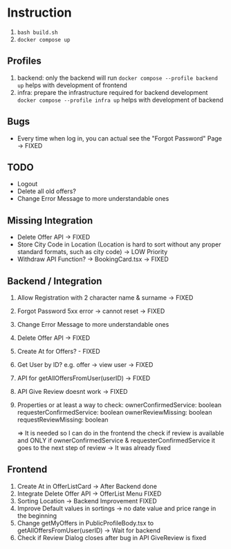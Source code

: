 # Instruction
1. `bash build.sh`
2. `docker compose up` 
## Profiles
1. backend: only the backend will run  `docker compose --profile backend up` helps with development of frontend
2. infra: prepare the infrastructure required for backend development `docker compose --profile infra up` helps with development of backend


## Bugs
- Every time when log in, you can actual see the "Forgot Password" Page -> FIXED


## TODO
- Logout
- Delete all old offers? 
- Change Error Message to more understandable ones


## Missing Integration
- Delete Offer API -> FIXED
- Store City Code in Location (Location is hard to sort without any proper standard formats, such as city code) -> LOW Priority
- Withdraw API Function? -> BookingCard.tsx -> FIXED

## Backend / Integration
1. Allow Registration with 2 character name & surname -> FIXED
2. Forgot Password 5xx error -> cannot reset -> FIXED
3. Change Error Message to more understandable ones
4. Delete Offer API -> FIXED
5. Create At for Offers? - FIXED
6. Get User by ID? e.g. offer -> view user -> FIXED
7. API for getAllOffersFromUser(userID) -> FIXED
8. API Give Review doesnt work -> FIXED
9. Properties or at least a way to check: 
    ownerConfirmedService: boolean
    requesterConfirmedService: boolean
    ownerReviewMissing: boolean
    requestReviewMissing: boolean

    => It is needed so I can do in the frontend the check if review is available and ONLY if ownerConfirmedService & requesterConfirmedService it goes to the next step of review -> It was already fixed

## Frontend
1. Create At in OfferListCard -> After Backend done
2. Integrate Delete Offer API -> OfferList Menu  FIXED
3. Sorting Location -> Backend Improvement FIXED
4. Improve Default values in sortings -> no date value and price range in the beginning 
5. Change getMyOffers in PublicProfileBody.tsx to getAllOffersFromUser(userID) -> Wait for backend
6. Check if Review Dialog closes after bug in API GiveReview is fixed